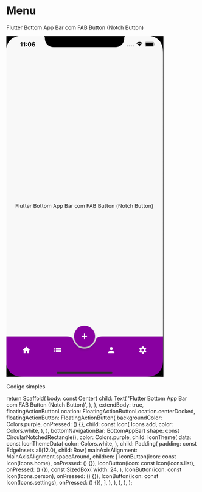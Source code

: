 # Menu
 
Flutter Bottom App Bar com FAB Button (Notch Button)


![alt text](img/ios.png)


Codigo simples

  return Scaffold(
      body: const Center(
        child: Text(
          'Flutter Bottom App Bar com FAB Button (Notch Button)',
        ),
      ),
      extendBody: true,
      floatingActionButtonLocation: FloatingActionButtonLocation.centerDocked,
      floatingActionButton: FloatingActionButton(
        backgroundColor: Colors.purple,
        onPressed: () {},
        child: const Icon(
          Icons.add,
          color: Colors.white,
        ),
      ),
      bottomNavigationBar: BottomAppBar(
        shape: const CircularNotchedRectangle(),
        color: Colors.purple,
        child: IconTheme(
          data: const IconThemeData(
            color: Colors.white,
          ),
          child: Padding(
            padding: const EdgeInsets.all(12.0),
            child: Row(
              mainAxisAlignment: MainAxisAlignment.spaceAround,
              children: [
                IconButton(icon: const Icon(Icons.home), onPressed: () {}),
                IconButton(icon: const Icon(Icons.list), onPressed: () {}),
                const SizedBox(
                  width: 24,
                ),
                IconButton(icon: const Icon(Icons.person), onPressed: () {}),
                IconButton(icon: const Icon(Icons.settings), onPressed: () {}),
              ],
            ),
          ),
        ),
      ),
    );
